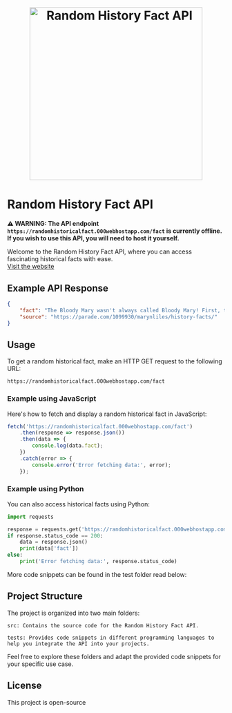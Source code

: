 <h1 align="center">
  <img src="logo.png" alt="Random History Fact API" width="400">
</h1>

# Random History Fact API

**⚠️ WARNING: The API endpoint `https://randomhistoricalfact.000webhostapp.com/fact` is currently offline. If you wish to use this API, you will need to host it yourself.**

Welcome to the Random History Fact API, where you can access fascinating historical facts with ease.<br>
<a href="https://warm-teammates-951039.framer.app/">Visit the website</a>

## Example API Response

```json
{
    "fact": "The Bloody Mary wasn't always called Bloody Mary! First, the popular brunch drink was actually called A Bucket Of Blood. After Bucket Of Blood, it transitioned to Red Snapper and, finally, settled on Bloody Mary.",
    "source": "https://parade.com/1099930/marynliles/history-facts/"
}
```

## Usage
To get a random historical fact, make an HTTP GET request to the following URL:
```url
https://randomhistoricalfact.000webhostapp.com/fact
```

### Example using JavaScript
Here's how to fetch and display a random historical fact in JavaScript:

```javascript
fetch('https://randomhistoricalfact.000webhostapp.com/fact')
    .then(response => response.json())
    .then(data => {
        console.log(data.fact);
    })
    .catch(error => {
        console.error('Error fetching data:', error);
    });
```

### Example using Python
You can also access historical facts using Python:

```python
import requests

response = requests.get('https://randomhistoricalfact.000webhostapp.com/fact')
if response.status_code == 200:
    data = response.json()
    print(data['fact'])
else:
    print('Error fetching data:', response.status_code)
```

More code snippets can be found in the test folder read below:

## Project Structure
The project is organized into two main folders:
```
src: Contains the source code for the Random History Fact API.
```
```
tests: Provides code snippets in different programming languages to help you integrate the API into your projects.
```
Feel free to explore these folders and adapt the provided code snippets for your specific use case.

## License
This project is open-source

